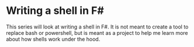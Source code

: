<meta name="daria:title" content="Writing a shell in F#">
<meta name="daria:title_slug" content="writing_a_shell_in_fsharp">
<meta name="daria:order" content="5">
<meta name="daria:created_on" content="2022-06-23">
<meta name="daria:tags" content="fsharp">
<meta name="daria:image_id" content="pipes">

# Writing a shell in F#

This series will look at writing a shell in F#. It is not meant to create a tool to replace bash or powershell, but is meant as a project to help me learn more about how shells work under the hood.
